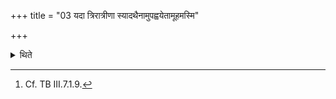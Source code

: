 +++
title = "03 यदा त्रिरात्रीणा स्यादथैनामुपह्वयेतामूहमस्मि"

+++

<details><summary>थिते</summary>

3. When three days of her period are over, he should call her with amūhamasmi sā tvam... tāvehi sambḥavāva.[^1]  


[^1]: Cf. TB III.7.1.9.
</details>

